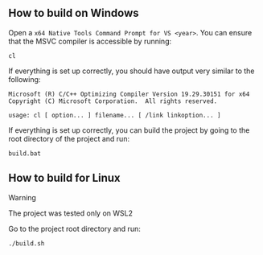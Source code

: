 ## How to build on Windows

Open a `x64 Native Tools Command Prompt for VS <year>`.  You can ensure that the MSVC compiler is accessible by running:
```batch
cl
```
If everything is set up correctly, you should have output very similar to the following:
```batch
Microsoft (R) C/C++ Optimizing Compiler Version 19.29.30151 for x64
Copyright (C) Microsoft Corporation.  All rights reserved.

usage: cl [ option... ] filename... [ /link linkoption... ]
```

If everything is set up correctly, you can build the project by going to the root directory of the project and run:
```batch
build.bat
```

## How to build for Linux

>[!WARNING]
>The project was tested only on WSL2

Go to the project root directory and run:
```sh
./build.sh
```
